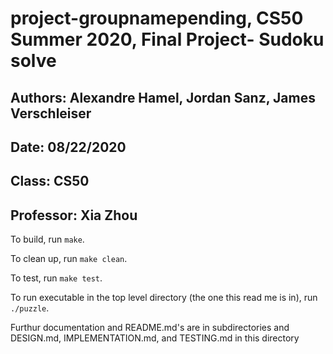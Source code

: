 # project-groupnamepending, CS50 Summer 2020, Final Project- Sudoku solve
## Authors: Alexandre Hamel, Jordan Sanz, James Verschleiser
## Date: 08/22/2020
## Class: CS50
## Professor: Xia Zhou

To build, run `make`.

To clean up, run `make clean`.

To test, run `make test`.

To run executable in the top level directory (the one this read me is in), run `./puzzle`.

Furthur documentation and README.md's are in subdirectories and DESIGN.md, IMPLEMENTATION.md, and TESTING.md in this directory
